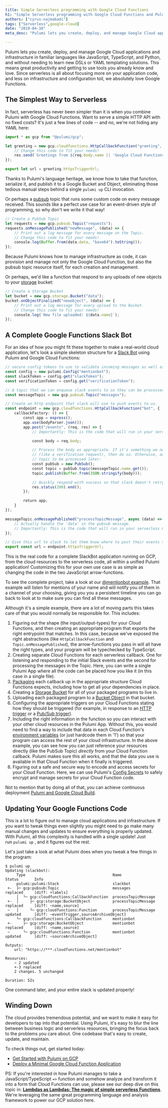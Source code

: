 ```yaml
---
title: Simple Serverless programming with Google Cloud Functions
h1: "Simple Serverless programming with Google Cloud Functions and Pulumi"
authors: ["cyrus-najmabadi"]
tags: ["Serverless",google-cloud]
date: "2019-04-10"
meta_desc: "Pulumi lets you create, deploy, and manage Google Cloud applications and infrastructure in familiar languages without needing DSLs or YAML templating solutions."

---
```


Pulumi lets you create, deploy, and manage Google Cloud applications and
infrastructure in familiar languages like JavaScript, TypeScript, and
Python, and without needing to learn new DSLs or YAML templating
solutions. This means great productivity and getting to use tools you
already know and love. Since serverless is all about focusing more on
your application code, and less on infrastructure and configuration
toil, we absolutely love Google Functions.
<!--more-->

## The Simplest Way to Serverless

In fact, serverless has never been simpler than it is when you combine
Pulumi with Google Cloud Functions. Want to serve a simple HTTP API with
no fixed costs? It's just a few lines of code -- and no, we're not
hiding any YAML here:

```typescript
import * as gcp from "@pulumi/gcp";

let greeting = new gcp.cloudfunctions.HttpCallbackFunction("greeting", (req, res) => {
    // Change this code to fit your needs!
    res.send(`Greetings from ${req.body.name || 'Google Cloud Functions'}!`);
});

export let url = greeting.httpsTriggerUrl;
```

Thanks to Pulumi's language heritage, we know how to take that
function, serialize it, and publish it to a Google Bucket and Object,
eliminating those tedious manual steps behind a single `pulumi up` CLI
invocation.

Or perhaps a [pubsub](https://cloud.google.com/pubsub/) topic that runs
some custom code on every message received. This sounds like a perfect
use case for an event-driven style of programming, so why don't we
write it that way!

```typescript
// Create a PubSub Topic
let requests = new gcp.pubsub.Topic("requests");
requests.onMessagePublished("newMessage", (data) => {
    // Print out a log message for every message on the Topic.
    // Change this code to fit your needs!
    console.log(Buffer.from(data.data, "base64").toString());
});
```

Because Pulumi knows how to manage infrastructure as code, it can
provision and manage not only the Google Cloud Function, but also the
pubsub topic resource itself, for each creation and management.

Or perhaps, we'd like a function that respond to any uploads of new
objects to your [storage](https://cloud.google.com/storage/) bucket:

```typescript
// Create a Storage Bucket
let bucket = new gcp.storage.Bucket("data");
bucket.onObjectFinalized("newobject", (data) => {
    // Print out a log message for every upload to the Bucket.
    // Change this code to fit your needs!
    console.log(`New file uploaded: ${data.name}`);
});
```

## A Complete Google Functions Slack Bot

For an idea of how you might fit these together to make a real-world
cloud application, let's look a simple skeleton structure for a
[Slack Bot](https://api.slack.com/bot-users) using Pulumi and Google Cloud
Functions:

```typescript
// secure config tokens to use to validate incoming messages as well as authenticate ourself to slack
const config = new pulumi.Config("mentionbot");
const slackToken = config.get("slackToken");
const verificationToken = config.get("verificationToken");

// A topic that we can enqueue slack events to so they can be processed in batch later on
const messageTopic = new gcp.pubsub.Topic("messages");

// Create an http endpoint that slack will use to push events to us.
const endpoint = new gcp.cloudfunctions.HttpCallbackFunction("bot", {
    callbackFactory: () => {
        const app = express();
        app.use(bodyParser.json());
        app.post("/events", (req, res) => {
            // Importantly: This is the code that will run in your serverless GCP cloud function!

            const body = req.body;

            // Process the body as appropriate. If it's something we need to respond to immediately
            // (like a verification request), then do so. Otherwise, add the message to our pubsub
            // topic to be processed later:
            const pubSub = new PubSub();
            const topic = pubSub.topic(messageTopic.name.get());
            topic.publish(Buffer.from(JSON.stringify(body)));

            // Quickly respond with success so that slack doesn't retry.
            res.status(200).end();
        });

        return app;
    }
});

messageTopic.onMessagePublished("processTopicMessage", async (data) => {
    // Actually handle the 'data' in the pubsub message.
    // Importantly: This is the code that will run in your serverless GCP cloud function!
});

// Give this url to slack to let them know where to post their events to.
export const url = endpoint.httpsTriggerUrl;
```

This is the real code for a complete SlackBot application running on
GCP, from the cloud resources to the serverless code, all within a
unified Pulumi application! Customizing this for your own use case is as
simple as changing the code in the two JavaScript arrow-functions.

To see the complete project, take a look at our
[@mentionbot example](https://github.com/pulumi/examples/tree/master/gcp-ts-slackbot).
That example will listen for mentions of your name and will notify you
of them in a channel of your choosing, giving you you a persistent
timeline you can go back to look at to make sure you can find all these
messages.

Although it's a simple example, there are a lot of moving parts this
takes care of that you would normally be responsible for. This includes:

1. Figuring out the shape (the input/output-types) for your Cloud
    Functions, and then creating an appropriate program that exports the
    right entrypoint that matches. In this case, because we've exposed
    the right abstractions (like `HttpCallbackFunction` and
    `Topic.onMessagePublished`), the arrow-functions you pass in will
    all have the right types, and your program will be typechecked by
    TypeScript.
2. Creating separate Cloud Functions for each serverless callback. One
    for listening and responding to the initial Slack events and the
    second for processing the messages in the Topic. Here, you can write
    a single Pulumi App where all the code can be placed how you like it
    (in this case in a single file).
3. [Packaging](https://cloud.google.com/functions/docs/writing/) each
    callback up in the appropriate structure Cloud Functions expects,
    including how to get all your dependencies in place.
4. Creating a [Storage
    Bucket](https://cloud.google.com/storage/docs/creating-buckets) for
    all of your packaged programs to live in.
5. Uploading each packaged program to a [Bucket
    Object](https://cloud.google.com/storage/docs/uploading-objects) in
    that bucket.
6. Configuring the appropriate triggers on your Cloud Functions stating
    how they should be triggered (for example, in response to an [HTTP
    trigger](https://cloud.google.com/functions/docs/calling/http) or a
    [Pub/Sub
    trigger](https://cloud.google.com/functions/docs/calling/pubsub)).
7. Including the right information in the function so you can interact
    with your other cloud resources in the Pulumi App. Without this, you
    would need to find a way to include that data in each Cloud
    Function's [environment variables](https://cloud.google.com/functions/docs/env-var) (or just
    hardcode them in '1') so that your program can access the rest of
    your cloud infrastructure. In the above example, you can see how you
    can just reference your resources directly (like the PubSub Topic)
    *directly* from your Cloud Function callback. Pulumi makes sure this
    all works, and that the data you use is available in that Cloud
    Function when it finally is triggered.
8. Figuring out a safe and secure way to encode and access secrets for
    your Cloud Function. Here, we can use Pulumi's
    [Config Secrets](/docs/intro/concepts/config#secrets) to safely
    encrypt and manage secrets for your Cloud Function code.

Not to mention that by doing all of that, you can achieve continuous deployment
[Pulumi and Google Cloud Build](/docs/guides/continuous-delivery/google-cloud-build/).

## Updating Your Google Functions Code

This is a lot to figure out to manage cloud applications and
infrastructure. If you want to tweak things even slightly you might need
to go make many manual changes and updates to ensure everything is
properly updated. With Pulumi, all this complexity is handled with a
single update! Just run `pulumi up` , and it figures out the rest.

Let's just take a look at what Pulumi does when you tweak a few things
in the program:

    $ pulumi up
    Updating (slackbot):
         Type                                       Name                        Status       Info
         pulumi:pulumi:Stack                        slackbot
     +-  ├─ gcp:pubsub:Topic                        messages                    replaced     [diff: +labels]
         │  └─ gcp:cloudfunctions:CallbackFunction  processTopicMessage
     +-  │     ├─ gcp:storage:BucketObject          processTopicMessage         replaced     [diff: ~name,source]
     ~   │     └─ gcp:cloudfunctions:Function       processTopicMessage         updated      [diff: ~eventTrigger,sourceArchiveObject]
         └─ gcp:cloudfunctions:CallbackFunction     mentionbot
     +-     ├─ gcp:storage:BucketObject             mentionbot                  replaced     [diff: ~name,source]
     ~      └─ gcp:cloudfunctions:Function          mentionbot                  updated      [diff: ~sourceArchiveObject]
     
    Outputs:
        url: "https://***.cloudfunctions.net/mentionbot"
     
    Resources:
        ~ 2 updated
        +-3 replaced
        2 changes. 5 unchanged
     
    Duration: 52s

One command later, and your entire stack is updated properly!

## Winding Down

The cloud provides tremendous potential, and we want to make it easy for
developers to tap into that potential. Using Pulumi, it's easy to blur
the line between business logic and serverless resources, bringing the
focus back to the problems you care about. One codebase that's easy to
create, update, and maintain.

To check things out, get started today:

- [Get Started with Pulumi on GCP](/docs/clouds/gcp/get-started/)
- [Deploy a Minimal Google Cloud Function Application](https://github.com/pulumi/examples/tree/master/gcp-ts-functions)

PS: If you're interested in how Pulumi manages to take a
JavaScript/TypeScript `=>` function and somehow analyze and transform it
into a form that Cloud Functions can use, please see our deep dive on
this topic in:
[**Lambdas as Lambdas: The magic of simple serverless Functions**](/blog/lambdas-as-lambdas-the-magic-of-simple-serverless-functions).
We're leveraging the same great programming language and analysis
framework to power our GCP solution here.

